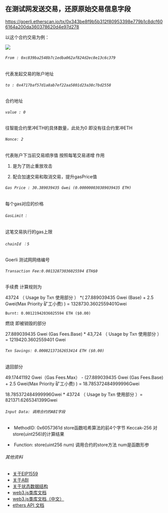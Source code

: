 ## **在测试网发送交易，还原原始交易信息字段**



https://goerli.etherscan.io/tx/0x343be8f9b5b312f80953398e779b1c8dcf606164a200da360378620d4e97d278

以这个合约交易为例：

![](https://uniepicweb.s3.ap-southeast-1.amazonaws.com/1.png)



###### `From : 0xc839ba2548b7c1edba062af824d2ec8e13c6c379 `

代表发起交易的账户地址





###### `to : 0x4717baf57d1a8ab7ef22aa5801d23a38c7bd2558 `

合约地址





###### `value : 0 `

往智能合约里冲ETH的具体数量，此处为0 即没有往合约里冲ETH





###### `Nonce: 2  `

代表账户下当前交易顺序值 按照每笔交易递增 作用

1. 是为了防止重放攻击

2. 配合加速交易和取消交易，提升gasPrice值

   

   

###### `Gas Price : 30.389039435 Gwei (0.000000030389039435 ETH)  `

每个gas对应的价格  





###### `GasLimit `: 

这笔交易执行的gas上限





###### `chainId ：5   `

Goerli 测试网网络编号





###### `Transaction Fee:0.00132873036025594 ETH$0`  

手续费 计算规则为

43724 （  Usage by Txn 使用部分 ） *( 27.889039435 Gwei (Base)  +  2.5 Gwei(Max Priority 矿工小费) ) = 1328730.3602559401Gwei



`Burnt: 0.00121942036025594 ETH ($0.00)`

燃烧 即被销毁的部分 

27.889039435 Gwei (Gas Fees.Base)  * 43,724 （  Usage by Txn 使用部分 ）= 1219420.3602559401 Gwei



###### `Txn Savings: 0.00082137162653414 ETH ($0.00)`

退回部分

49.17441192 Gwei（Gas Fees.Max） - (27.889039435 Gwei (Gas Fees.Base) + 2.5 Gwei(Max Priority 矿工小费)  ) =  18.785372484999996Gwei

18.785372484999996Gwei * 43724 （  Usage by Txn 使用部分 ）= 821371.6265341399Gwei



###### `Input Data: 调用合约的ABI字段`

- ​	MethodID: 0x6057361d store函数哈希算法的前4个字节  Keccak-256  对 store(uint256)的计算结果

- ​	Function: store(uint256 num)  调用合约的store方法  num是函数形参



###### 其他资料

- [关于EIP1559](https://github.com/ethereum/EIPs/blob/master/EIPS/eip-1559.md)
- [关于ABI](https://docs.soliditylang.org/en/develop/abi-spec.html)
- [关于状态数据结构](https://blog.ethereum.org/2015/11/15/merkling-in-ethereum)
- [web3.js类库文档](https://web3js.readthedocs.io/en/v1.2.11/index.html)
- [web3.js类库文档（中文）](http://cw.hubwiz.com/card/c/web3.js-1.0/)
- [ethers API 文档](https://docs.ethers.org/v6/)



